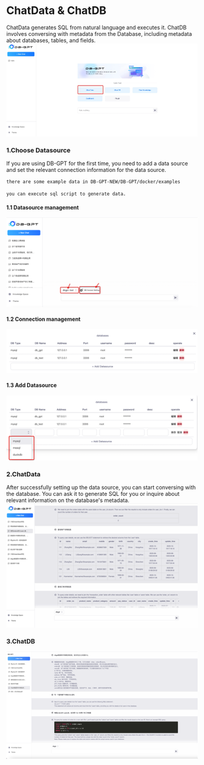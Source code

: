 ChatData & ChatDB
==================================
ChatData generates SQL from natural language and executes it. ChatDB involves conversing with metadata from the
Database, including metadata about databases, tables, and
fields.![db plugins demonstration](../../../../assets/chat_data/chat_data.jpg)

### 1.Choose Datasource

If you are using DB-GPT for the first time, you need to add a data source and set the relevant connection information
for the data source.

```{tip}
there are some example data in DB-GPT-NEW/DB-GPT/docker/examples

you can execute sql script to generate data.
```

#### 1.1 Datasource management

![db plugins demonstration](../../../../assets/chat_data/db_entry.png)

#### 1.2 Connection management

![db plugins demonstration](../../../../assets/chat_data/db_connect.png)

#### 1.3 Add Datasource

![db plugins demonstration](../../../../assets/chat_data/add_datasource.png)

### 2.ChatData

After successfully setting up the data source, you can start conversing with the database. You can ask it to generate
SQL for you or inquire about relevant information on the database's metadata.
![db plugins demonstration](../../../../assets/chat_data/chatdata_eg.png)

### 3.ChatDB
![db plugins demonstration](../../../../assets/chat_data/chatdb_eg.png)


